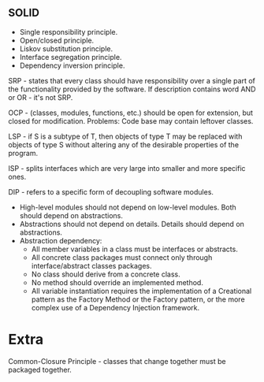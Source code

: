SOLID
-

* Single responsibility principle.
* Open/closed principle.
* Liskov substitution principle.
* Interface segregation principle.
* Dependency inversion principle.

SRP - states that every class should have responsibility over a single part
of the functionality provided by the software.
If description contains word AND or OR - it's not SRP.

OCP - (classes, modules, functions, etc.)
should be open for extension, but closed for modification.
Problems: Code base may contain leftover classes.

LSP - if S is a subtype of T,
then objects of type T may be replaced with objects of type S
without altering any of the desirable properties of the program.

ISP - splits interfaces which are very large into smaller and more specific ones.

DIP - refers to a specific form of decoupling software modules.

* High-level modules should not depend on low-level modules. Both should depend on abstractions.
* Abstractions should not depend on details. Details should depend on abstractions.
* Abstraction dependency:
  * All member variables in a class must be interfaces or abstracts.
  * All concrete class packages must connect only through interface/abstract classes packages.
  * No class should derive from a concrete class.
  * No method should override an implemented method.
  * All variable instantiation requires the implementation of a Creational pattern
    as the Factory Method or the Factory pattern,
    or the more complex use of a Dependency Injection framework.

# Extra

Common-Closure Principle - classes that change together must be packaged together.
